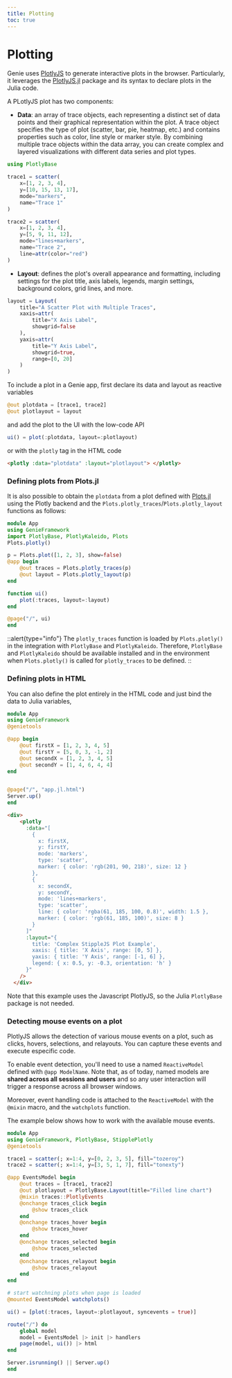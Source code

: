 ```yaml
---
title: Plotting
toc: true
---
```


# Plotting

Genie uses [PlotlyJS](https://plot.ly/javascript/) to generate interactive plots in the browser. Particularly, it leverages the [PlotlyJS.jl](https://github.com/sglyon/PlotlyJS.jl) package and its syntax to declare plots in the Julia code. 

A PLotlyJS plot has two components:

- **Data**: an array of trace objects, each representing a distinct set of data points and their graphical representation within the plot. A trace object specifies the type of plot (scatter, bar, pie, heatmap, etc.) and contains properties such as color, line style or marker style. By combining multiple trace objects within the data array, you can create complex and layered visualizations with different data series and plot types.
```julia
using PlotlyBase

trace1 = scatter(
    x=[1, 2, 3, 4],
    y=[10, 15, 13, 17],
    mode="markers",
    name="Trace 1"
)

trace2 = scatter(
    x=[1, 2, 3, 4],
    y=[5, 9, 11, 12],
    mode="lines+markers",
    name="Trace 2",
    line=attr(color="red")
)
```

- **Layout**: defines the plot's overall appearance and formatting, including settings for the plot title, axis labels, legends, margin settings, background colors, grid lines, and more.

```julia
layout = Layout(
    title="A Scatter Plot with Multiple Traces",
    xaxis=attr(
        title="X Axis Label",
        showgrid=false
    ),
    yaxis=attr(
        title="Y Axis Label",
        showgrid=true,
        range=[0, 20]
    )
)
```

To include a plot in a Genie app, first declare its data and layout as reactive variables

```julia
@out plotdata = [trace1, trace2]
@out plotlayout = layout
```

and add the plot to the UI with the low-code API 

```julia
ui() = plot(:plotdata, layout=:plotlayout)
```
or with the `plotly` tag in the HTML code
```html
<plotly :data="plotdata" :layout="plotlayout"> </plotly>
```

### Defining plots from Plots.jl

It is also possible to obtain the `plotdata` from a plot defined with
[Plots.jl](https://docs.juliaplots.org/stable/) using the Plotly backend and the
`Plots.plotly_traces`/`Plots.plotly_layout` functions as follows:

```julia
module App
using GenieFramework
import PlotlyBase, PlotlyKaleido, Plots
Plots.plotly()

p = Plots.plot([1, 2, 3], show=false)
@app begin
    @out traces = Plots.plotly_traces(p)
    @out layout = Plots.plotly_layout(p)
end

function ui()
    plot(:traces, layout=:layout)
end

@page("/", ui)
end
```

::alert{type="info"}
The `plotly_traces` function is loaded by `Plots.plotly()` in the integration with `PlotlyBase` and `PlotlyKaleido`. Therefore, `PlotlyBase` and `PlotlyKaleido` should be available installed and in the environment when `Plots.plotly()` is called for `plotly_traces` to be defined.
::
### Defining plots in HTML

You can also define the plot entirely in the HTML code and just bind the data to Julia variables,

```julia
module App
using GenieFramework
@genietools

@app begin
    @out firstX = [1, 2, 3, 4, 5]
    @out firstY = [5, 0, 3, -1, 2]
    @out secondX = [1, 2, 3, 4, 5]
    @out secondY = [1, 4, 6, 4, 4]
end


@page("/", "app.jl.html")
Server.up()
end
```

```html
<div>
    <plotly
      :data="[
        {
          x: firstX,
          y: firstY,
          mode: 'markers',
          type: 'scatter',
          marker: { color: 'rgb(201, 90, 218)', size: 12 }
        },
        {
          x: secondX,
          y: secondY,
          mode: 'lines+markers',
          type: 'scatter',
          line: { color: 'rgba(61, 185, 100, 0.8)', width: 1.5 },
          marker: { color: 'rgb(61, 185, 100)', size: 8 }
        }
      ]"
      :layout="{
        title: 'Complex StippleJS Plot Example',
        xaxis: { title: 'X Axis', range: [0, 5] },
        yaxis: { title: 'Y Axis', range: [-1, 6] },
        legend: { x: 0.5, y: -0.3, orientation: 'h' }
      }"
    />
  </div>
```

Note that this example uses the Javascript PlotlyJS, so the Julia `PlotlyBase` package is not needed.


### Detecting mouse events on a plot

PlotlyJS allows the detection of various mouse events on a plot, such as clicks, hovers, selections, and relayouts. You can capture these events and execute especific code.

To enable event detection, you'll need to use a named `ReactiveModel` defined with `@app ModelName`. Note that, as of today, named models are **shared across all sessions and users** and so any user interaction will trigger a response across all browser windows.

Moreover, event handling code is attached to the `ReactiveModel` with the `@mixin` macro, and the `watchplots` function.

The example below shows how to work with the available mouse events.

```julia
module App
using GenieFramework, PlotlyBase, StipplePlotly
@genietools

trace1 = scatter(; x=1:4, y=[0, 2, 3, 5], fill="tozeroy")
trace2 = scatter(; x=1:4, y=[3, 5, 1, 7], fill="tonexty")

@app EventsModel begin
    @out traces = [trace1, trace2]
    @out plotlayout = PlotlyBase.Layout(title="Filled line chart")
    @mixin traces::PlotlyEvents
    @onchange traces_click begin
        @show traces_click
    end
    @onchange traces_hover begin
        @show traces_hover
    end
    @onchange traces_selected begin
        @show traces_selected
    end
    @onchange traces_relayout begin
        @show traces_relayout
    end
end

# start watchning plots when page is loaded
@mounted EventsModel watchplots()

ui() = [plot(:traces, layout=:plotlayout, syncevents = true)]

route("/") do
    global model
    model = EventsModel |> init |> handlers
    page(model, ui()) |> html
end

Server.isrunning() || Server.up()
end
```
